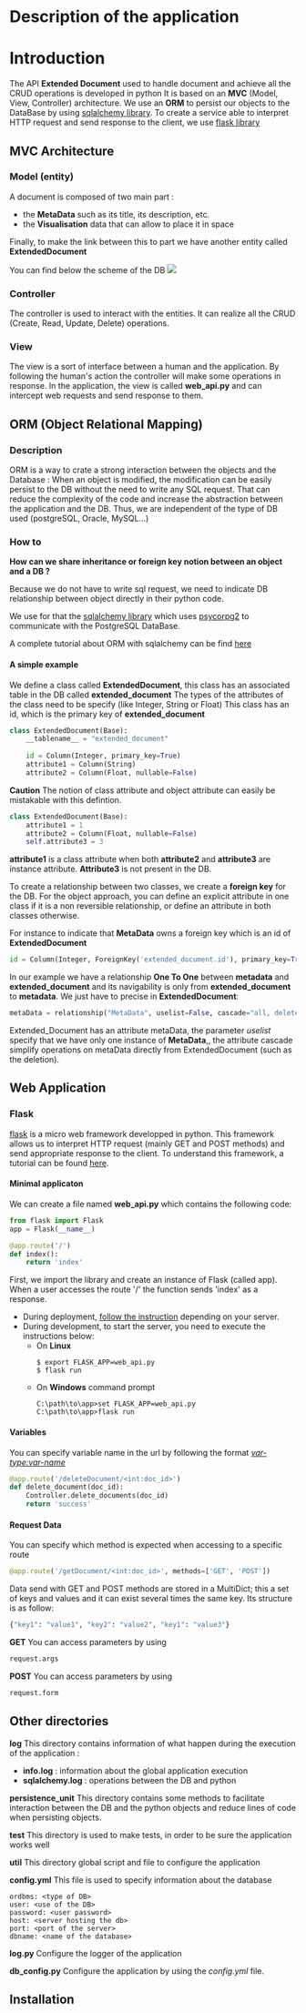 # Description of the application

# Introduction

The API **Extended Document** used to handle document and achieve all the CRUD operations is developed in python
It is based on an **MVC** (Model, View, Controller) architecture.
We use an **ORM** to persist our objects to the DataBase by using [sqlalchemy library](htps://www.sqlalchemy.org).
To create a service able to interpret HTTP request and send response to the client, we use [flask library](http://flask.pocoo.org/docs/1.0/) 

## MVC Architecture

### Model (entity)
A document is composed of two main part :
- the **MetaData** such as its title, its description, etc.
- the **Visualisation** data that can allow to place it in space

Finally, to make the link between this to part we have another entity 
called **ExtendedDocument**

You can find below the scheme of the DB
![](Pictures/DocumentTypeObjectClassDiagram.png)

### Controller
The controller is used to interact with the entities. It can realize all
the CRUD (Create, Read, Update, Delete) operations.

### View
The view is a sort of interface between a human and the application. 
By following the human's action the controller will make some operations 
in response.
In the application, the view is called **web_api.py** and can intercept
web requests and send response to them.

## ORM (Object Relational Mapping)

### Description
ORM is a way to crate a strong interaction between the objects and the Database :
When an object is modified, the modification can be easily persist to the DB without the need
to write any SQL request. That can reduce the complexity of the code and increase 
the abstraction between the application and the DB. Thus, we are independent of the type
of DB used (postgreSQL, Oracle, MySQL...)

### How to
**How can we share inheritance or foreign key notion between an object and a DB ?**

Because we do not have to write sql request, we need to indicate DB relationship between 
object directly in their python code. 

We use for that the [sqlalchemy library](htps://www.sqlalchemy.org) which uses [psycorpg2](http://initd.org/psycopg/docs/) to communicate with the PostgreSQL DataBase.

A complete tutorial about ORM with sqlalchemy can be find [here](https://docs.sqlalchemy.org/en/latest/orm/tutorial.html)

#### A simple example
We define a class called **ExtendedDocument**, this class has an associated table in the DB called **extended_document**
The types of the attributes of the class need to be specify (like Integer, String or Float)
This class has an id, which is the primary key of **extended_document**
```python
class ExtendedDocument(Base):
    __tablename__ = "extended_document"
    
    id = Column(Integer, primary_key=True)
    attribute1 = Column(String)
    attribute2 = Column(Float, nullable=False)
```

**Caution**
The notion of class attribute and object attribute can easily be mistakable with this defintion. 

```python
class ExtendedDocument(Base):
    attribute1 = 1
    attribute2 = Column(Float, nullable=False)
    self.attribute3 = 3
```

**attribute1** is a class attribute when both **attribute2** and **attribute3** are instance attribute. **Attribute3** is not present in the DB.

To create a relationship between two classes, we create a **foreign key** for the DB.
For the object approach, you can define an explicit attribute in one class if it is a non reversible relationship, or define an attribute in both classes otherwise.

For instance to indicate that **MetaData** owns a foreign key which is an id of **ExtendedDocument**
```python
id = Column(Integer, ForeignKey('extended_document.id'), primary_key=True)
```

In our example we have a relationship **One To One** between **metadata** and **extended_document** and its navigability is only from **extended_document** to **metadata**. We just have to precise in **ExtendedDocument**:
```python
metaData = relationship("MetaData", uselist=False, cascade="all, delete-orphan")
```
Extended_Document has an attribute metaData, the parameter *uselist* specify that we have only one instance of **MetaData**,, the attribute cascade simplify operations on metaData directly from ExtendedDocument (such as the deletion).

## Web Application

### Flask

[flask](http://flask.pocoo.org/docs/1.0/) is a micro web framework developped in python. This framework allows us to interpret HTTP request (mainly GET and POST methods) and send appropriate response to the client. 
To understand this framework, a tutorial can be found [here](http://flask.pocoo.org/docs/1.0/quickstart/#a-minimal-application).

#### Minimal applicaton
We can create a file named **web_api.py** which contains the following code:
```python
from flask import Flask
app = Flask(__name__)

@app.route('/')
def index():
    return 'index'
```
First, we import the library and create an instance of Flask (called app).
When a user accesses the route '<server-host>/' the function sends 'index' as a response.

- During deployment, [follow the instruction](http://flask.pocoo.org/docs/1.0/deploying/#deployment) depending on your server.
- During development, to start the server, you need to execute the instructions below:
    - On **Linux**
        ```
        $ export FLASK_APP=web_api.py
        $ flask run
        ```
    - On **Windows** command prompt
        ```
        C:\path\to\app>set FLASK_APP=web_api.py
        C:\path\to\app>flask run
        ```

#### Variables

You can specify variable name in the url by following the format *<var-type:var-name>*

```python
@app.route('/deleteDocument/<int:doc_id>')
def delete_document(doc_id):
    Controller.delete_documents(doc_id)
    return 'success'
```

#### Request Data

You can specify which method is expected when accessing to a specific route 
```python
@app.route('/getDocument/<int:doc_id>', methods=['GET', 'POST'])
```
Data send with GET and POST methods are stored in a MultiDict; this a set of keys and values and it can exist several times the same key. Its structure is as follow:
```python
{"key1": "value1", "key2": "value2", "key1": "value3"}
```

**GET** You can access parameters by using 
```python
request.args
```

**POST** You can access parameters by using 
```python
request.form
```

## Other directories

**log**
This directory contains information of what happen during the execution of the application :
- **info.log** : information about the global application execution 
- **sqlalchemy.log** : operations between the DB and python

**persistence_unit**
This directory contains some methods to facilitate interaction between the 
DB and the python objects and reduce lines of code when persisting objects.

**test**
This directory is used to make tests, in order to be sure the application works well

**util**
This directory global script and file to configure the application

**config.yml**
This file is used to specify information about the database

```
ordbms: <type of DB>
user: <use of the DB>
password: <user password>
host: <server hosting the db>
port: <port of the server>
dbname: <name of the database>
```

**log.py**
Configure the logger of the application

**db_config.py**
Configure the application by using the *config.yml* file. 

## Installation



